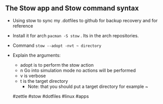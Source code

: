 ## The Stow app and Stow command syntax

* Using stow to sync my .dotfiles to github for backup recovery and for reference
* Install it for arch `pacman -S stow` . Its in the arch repositories.
* Command `stow --adopt -nvt ~ directory`

* Explain the arguments:
	-	adopt is to perform the stow action
	-	n Go into simulation mode no actions will be performed
	-	v is verbose
	-	t is the target directory
		-	Note: that you should put a target directory for example ~

    #zettle #stow #dotfiles #linux #apps
